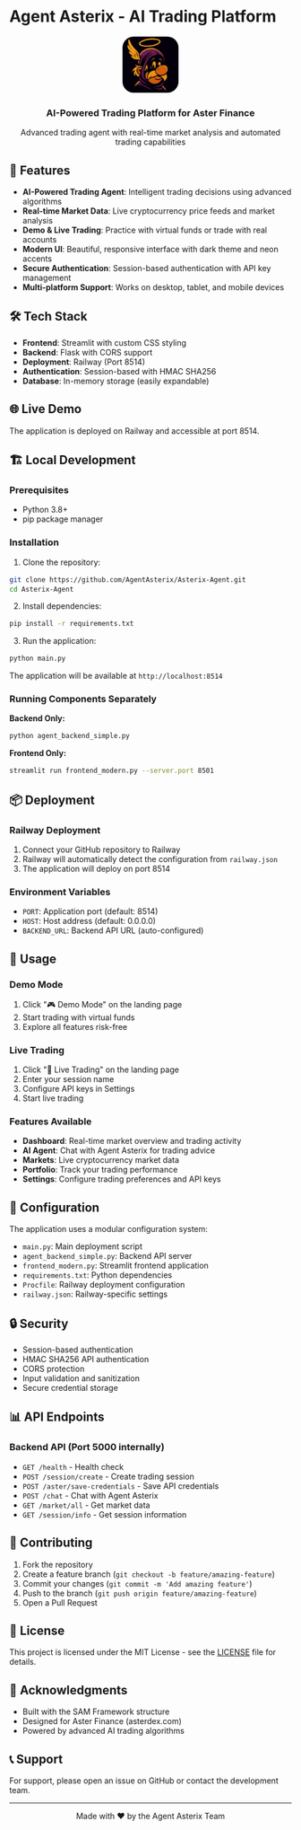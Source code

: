 # Agent Asterix - AI Trading Platform

<div align="center">
  <img src="aster.png" alt="Agent Asterix Logo" width="100" height="100" style="border-radius: 20px;">
  <h3>AI-Powered Trading Platform for Aster Finance</h3>
  <p>Advanced trading agent with real-time market analysis and automated trading capabilities</p>
</div>

## 🚀 Features

- **AI-Powered Trading Agent**: Intelligent trading decisions using advanced algorithms
- **Real-time Market Data**: Live cryptocurrency price feeds and market analysis  
- **Demo & Live Trading**: Practice with virtual funds or trade with real accounts
- **Modern UI**: Beautiful, responsive interface with dark theme and neon accents
- **Secure Authentication**: Session-based authentication with API key management
- **Multi-platform Support**: Works on desktop, tablet, and mobile devices

## 🛠 Tech Stack

- **Frontend**: Streamlit with custom CSS styling
- **Backend**: Flask with CORS support
- **Deployment**: Railway (Port 8514)
- **Authentication**: Session-based with HMAC SHA256
- **Database**: In-memory storage (easily expandable)

## 🌐 Live Demo

The application is deployed on Railway and accessible at port 8514.

## 🏗 Local Development

### Prerequisites

- Python 3.8+
- pip package manager

### Installation

1. Clone the repository:
```bash
git clone https://github.com/AgentAsterix/Asterix-Agent.git
cd Asterix-Agent
```

2. Install dependencies:
```bash
pip install -r requirements.txt
```

3. Run the application:
```bash
python main.py
```

The application will be available at `http://localhost:8514`

### Running Components Separately

**Backend Only:**
```bash
python agent_backend_simple.py
```

**Frontend Only:**
```bash
streamlit run frontend_modern.py --server.port 8501
```

## 📦 Deployment

### Railway Deployment

1. Connect your GitHub repository to Railway
2. Railway will automatically detect the configuration from `railway.json`
3. The application will deploy on port 8514

### Environment Variables

- `PORT`: Application port (default: 8514)
- `HOST`: Host address (default: 0.0.0.0)
- `BACKEND_URL`: Backend API URL (auto-configured)

## 🎯 Usage

### Demo Mode
1. Click "🎮 Demo Mode" on the landing page
2. Start trading with virtual funds
3. Explore all features risk-free

### Live Trading
1. Click "🚀 Live Trading" on the landing page
2. Enter your session name
3. Configure API keys in Settings
4. Start live trading

### Features Available
- **Dashboard**: Real-time market overview and trading activity
- **AI Agent**: Chat with Agent Asterix for trading advice
- **Markets**: Live cryptocurrency market data
- **Portfolio**: Track your trading performance
- **Settings**: Configure trading preferences and API keys

## 🔧 Configuration

The application uses a modular configuration system:

- `main.py`: Main deployment script
- `agent_backend_simple.py`: Backend API server
- `frontend_modern.py`: Streamlit frontend application
- `requirements.txt`: Python dependencies
- `Procfile`: Railway deployment configuration
- `railway.json`: Railway-specific settings

## 🔒 Security

- Session-based authentication
- HMAC SHA256 API authentication
- CORS protection
- Input validation and sanitization
- Secure credential storage

## 📊 API Endpoints

### Backend API (Port 5000 internally)

- `GET /health` - Health check
- `POST /session/create` - Create trading session
- `POST /aster/save-credentials` - Save API credentials
- `POST /chat` - Chat with Agent Asterix
- `GET /market/all` - Get market data
- `GET /session/info` - Get session information

## 🤝 Contributing

1. Fork the repository
2. Create a feature branch (`git checkout -b feature/amazing-feature`)
3. Commit your changes (`git commit -m 'Add amazing feature'`)
4. Push to the branch (`git push origin feature/amazing-feature`)
5. Open a Pull Request

## 📝 License

This project is licensed under the MIT License - see the [LICENSE](LICENSE) file for details.

## 🙏 Acknowledgments

- Built with the SAM Framework structure
- Designed for Aster Finance (asterdex.com)
- Powered by advanced AI trading algorithms

## 📞 Support

For support, please open an issue on GitHub or contact the development team.

---

<div align="center">
  <p>Made with ❤️ by the Agent Asterix Team</p>
</div>
